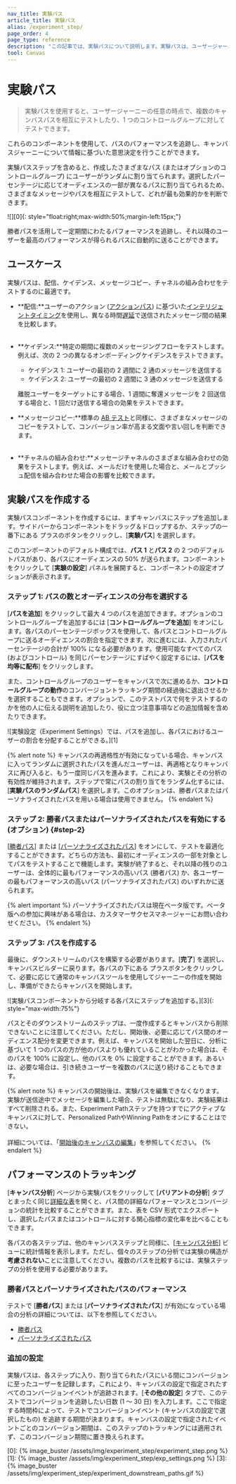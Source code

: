 ```yaml
---
nav_title: 実験パス 
article_title: 実験パス 
alias: /experiment_step/
page_order: 4
page_type: reference
description: "この記事では、実験パスについて説明します。実験パスは、ユーザージャーニーの任意の時点で、複数のキャンバスパスを相互にテストしたり、1 つのコントロールグループに対してテストしたりできるコンポーネントです。"
tool: Canvas
---
```


# 実験パス

> 実験パスを使用すると、ユーザージャーニーの任意の時点で、複数のキャンバスパスを相互にテストしたり、1 つのコントロールグループに対してテストできます。 

これらのコンポーネントを使用して、パスのパフォーマンスを追跡し、キャンバスジャーニーについて情報に基づいた意思決定を行うことができます。

実験パスステップを含めると、作成したさまざまなパス (またはオプションのコントロールグループ) にユーザーがランダムに割り当てられます。選択したパーセンテージに応じてオーディエンスの一部が異なるパスに割り当てられるため、さまざまなメッセージやパスを相互にテストして、どれが最も効果的かを判断できます。

![][0]{: style="float:right;max-width:50%;margin-left:15px;"}

勝者パスを活用して一定期間にわたるパフォーマンスを追跡し、それ以降のユーザーを最高のパフォーマンスが得られるパスに自動的に送ることができます。

## ユースケース

実験パスは、配信、ケイデンス、メッセージコピー、チャネルの組み合わせをテストするのに最適です。

- **配信:**ユーザーのアクション ([アクションパス]({{site.baseurl}}/user_guide/engagement_tools/canvas/canvas_components/action_paths/)) に基づいた[インテリジェントタイミング]({{site.baseurl}}/user_guide/sage_ai/intelligence/intelligent_timing/#canvas)を使用し、異なる時間[遅延]({{site.baseurl}}/user_guide/engagement_tools/canvas/canvas_components/delay_step/)で送信されたメッセージ間の結果を比較します。<br><br>
- **ケイデンス:**特定の期間に複数のメッセージングフローをテストします。例えば、次の 2 つの異なるオンボーディングケイデンスをテストできます。
    - ケイデンス 1: ユーザーの最初の 2 週間に 2 通のメッセージを送信する
    - ケイデンス 2: ユーザーの最初の 2 週間に 3 通のメッセージを送信する
    
    離脱ユーザーをターゲットにする場合、1 週間に奪還メッセージを 2 回送信する場合と、1 回だけ送信する場合の効果をテストできます。
- **メッセージコピー:**標準の [AB テスト]({{site.baseurl}}/user_guide/engagement_tools/testing/multivariant_testing/)と同様に、さまざまなメッセージのコピーをテストして、コンバージョン率が高まる文面や言い回しを判断できます。<br><br>
- **チャネルの組み合わせ:**メッセージチャネルのさまざまな組み合わせの効果をテストします。例えば、メールだけを使用した場合と、メールとプッシュ配信を組み合わせた場合の影響を比較できます。

## 実験パスを作成する

実験パスコンポーネントを作成するには、まずキャンバスにステップを追加します。サイドバーからコンポーネントをドラッグ＆ドロップするか、ステップの一番下にある <i class="fas fa-plus-circle"></i> プラスのボタンをクリックし、\[**実験パス**] を選択します。 

このコンポーネントのデフォルト構成では、**パス 1** と**パス 2** の 2 つのデフォルトパスがあり、各パスにオーディエンスの 50% が送られます。コンポーネントをクリックして \[**実験の設定**] パネルを展開すると、コンポーネントの設定オプションが表示されます。

### ステップ 1: パスの数とオーディエンスの分布を選択する

\[**パスを追加**] をクリックして最大 4 つのパスを追加できます。オプションのコントロールグループを追加するには \[**コントロールグループを追加**] をオンにします。各パスのパーセンテージボックスを使用して、各パスとコントロールグループに送るオーディエンスの割合を指定できます。次に進むには、入力されたパーセンテージの合計が 100% になる必要があります。使用可能なすべてのパス (およびコントロール) を同じパーセンテージにすばやく設定するには、\[**パスを均等に配布**] をクリックします。

また、コントロールグループのユーザーをキャンバスで次に進めるか、**コントロールグループの動作**のコンバージョントラッキング期間の経過後に退出させるかを選択することもできます。オプションで、このテストパスで何をテストするのかを他の人に伝える説明を追加したり、役に立つ注意事項などの追加情報を含めたりできます。

![実験設定（Experiment Settings）では、パスを追加し、各パスにおけるユーザーの割合を分配することができる。][1]

{% alert note %}
キャンバスの再適格性が有効になっている場合、キャンバスに入ってランダムに選択されたパスを進んだユーザーは、再適格となりキャンバスに再び入ると、もう一度同じパスを進みます。これにより、実験とその分析の有効性が維持されます。ステップで常にパスの割り当てをランダム化するには、\[**実験パスのランダムパス**] を選択します。このオプションは、勝者パスまたはパーソナライズされたパスを用いる場合は使用できません。
{% endalert %}

### ステップ 2: 勝者パスまたはパーソナライズされたパスを有効にする (オプション) {#step-2}

\[[勝者パス][WP]] または \[[パーソナライズされたパス][PP]] をオンにして、テストを最適化することができます。どちらの方法も、最初にオーディエンスの一部を対象としてパスをテストすることで機能します。実験が終了すると、それ以降の残りのユーザーは、全体的に最もパフォーマンスの高いパス (勝者パス) か、各ユーザーの最もパフォーマンスの高いパス (パーソナライズされたパス) のいずれかに送られます。

{% alert important %}
パーソナライズされたパスは現在ベータ版です。ベータ版への参加に興味がある場合は、カスタマーサクセスマネージャーにお問い合わせください。
{% endalert %}

### ステップ 3: パスを作成する

最後に、ダウンストリームのパスを構築する必要があります。\[**完了**] を選択し、キャンバスビルダーに戻ります。各パスの下にある <i class="fas fa-plus-circle"></i> プラスボタンをクリックして、必要に応じて通常のキャンバスツールを使用してジャーニーの作成を開始し、準備ができたらキャンバスを開始します。

![実験パスコンポーネントから分岐する各パスにステップを追加する。][3]{: style="max-width:75%"}

パスとそのダウンストリームのステップは、一度作成するとキャンバスから削除できないことに注意してください。ただし、開始後、必要に応じてパス間のオーディエンス配分を変更できます。例えば、キャンバスを開始した翌日に、分析に基づいて 1 つのパスの方が他のパスよりも優れていることがわかった場合は、そのパスを 100% に設定し、他のパスを 0% に設定することができます。あるいは、必要な場合は、引き続きユーザーを複数のパスに送り続けることもできます。

{% alert note %}
キャンバスの開始後は、実験パスを編集できなくなります。実験が送信途中でメッセージを編集した場合、テストは無駄になり、実験結果はすべて削除される。また、Experiment Pathステップを持つすでにアクティブなキャンバスに対して、Personalized PathやWinning Pathをオンにすることはできない。<br><br> 詳細については、「[開始後のキャンバスの編集]({{site.baseurl}}/user_guide/engagement_tools/canvas/managing_canvases/change_your_canvas_after_launch/)」を参照してください。
{% endalert %}

## パフォーマンスのトラッキング

\[**キャンバス分析**] ページから実験パスをクリックして \[**バリアントの分析**] タブとまったく同じ[詳細な表]({{site.baseurl}}/user_guide/engagement_tools/canvas/get_started/measuring_and_testing_with_canvas_analytics/#performance-breakdown-by-variant)を開くと、パス間の詳細なパフォーマンスとコンバージョンの統計を比較することができます。また、表を CSV 形式でエクスポートし、選択したパスまたはコントロールに対する関心指標の変化率を比べることもできます。

各パスの各ステップは、他のキャンバスステップと同様に、\[[キャンバス分析]({{site.baseurl}}/user_guide/engagement_tools/canvas/get_started/measuring_and_testing_with_canvas_analytics/)] ビューに統計情報を表示します。ただし、個々のステップの分析では実験の構造が**考慮されない**ことに注意してください。複数のパスを比較するには、実験ステップの分析を使用する必要があります。

### 勝者パスとパーソナライズされたパスのパフォーマンス

テストで \[**勝者パス**] または \[**パーソナライズされたパス**] が有効になっている場合の分析の詳細については、以下を参照してください。

- [勝者パス][WP_analytics]
- [パーソナライズされたパス][PP_analytics]

### 追加の設定

実験パスは、各ステップに入り、割り当てられたパスにいる間にコンバージョンに至ったユーザーを記録します。これにより、キャンバスの設定で指定されたすべてのコンバージョンイベントが追跡されます。\[**その他の設定**] タブで、このテストでコンバージョンを追跡したい日数 (1 ～ 30 日) を入力します。ここで指定する時間枠によって、テストでコンバージョンイベント (キャンバスの設定で選択したもの) を追跡する期間が決まります。キャンバスの設定で指定されたイベントごとのコンバージョン期間は、このステップのトラッキングには適用されず、このコンバージョン期間に置き換えられます。


[0]: {% image_buster /assets/img/experiment_step/experiment_step.png %}
[1]: {% image_buster /assets/img/experiment_step/exp_settings.png %}
[3]: {% image_buster /assets/img/experiment_step/experiment_downstream_paths.gif %}

[WP]: {{site.baseurl}}/user_guide/engagement_tools/canvas/canvas_components/experiment_step/winning_path
[WP_analytics]: {{site.baseurl}}/user_guide/engagement_tools/canvas/canvas_components/experiment_step/winning_path/#analytics
[PP]: {{site.baseurl}}/user_guide/engagement_tools/canvas/canvas_components/experiment_step/personalized_paths
[PP_analytics]: {{site.baseurl}}/user_guide/engagement_tools/canvas/canvas_components/experiment_step/personalized_paths/#analytics
